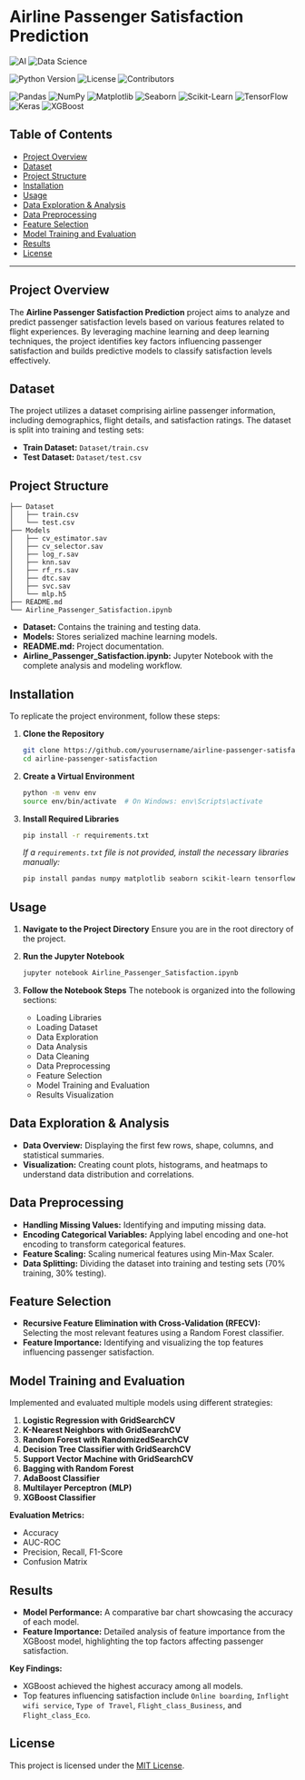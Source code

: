 
# Airline Passenger Satisfaction Prediction

![AI](https://img.shields.io/badge/Artificial%20Intelligence-Enabled-0072C6)
![Data Science](https://img.shields.io/badge/Data%20Science-Enabled-9B59B6)

![Python Version](https://img.shields.io/badge/Python-3.8%2B-blue)
![License](https://img.shields.io/badge/License-MIT-brightgreen)
![Contributors](https://img.shields.io/badge/contributors-4-orange)

![Pandas](https://img.shields.io/badge/Pandas-1.2.4-150458?logo=pandas)
![NumPy](https://img.shields.io/badge/Numpy-1.21.0-blue?logo=numpy)
![Matplotlib](https://img.shields.io/badge/Matplotlib-3.4.3-orange?logo=matplotlib)
![Seaborn](https://img.shields.io/badge/Seaborn-0.11.2-ff69b4?logo=seaborn)
![Scikit-Learn](https://img.shields.io/badge/Scikit--Learn-0.24.2-yellow?logo=scikit-learn)
![TensorFlow](https://img.shields.io/badge/TensorFlow-2.5.0-orange?logo=tensorflow)
![Keras](https://img.shields.io/badge/Keras-2.4.3-violet?logo=keras)
![XGBoost](https://img.shields.io/badge/XGBoost-1.4.2-green?logo=xgboost)

## Table of Contents
- [Project Overview](#project-overview)
- [Dataset](#dataset)
- [Project Structure](#project-structure)
- [Installation](#installation)
- [Usage](#usage)
- [Data Exploration & Analysis](#data-exploration--analysis)
- [Data Preprocessing](#data-preprocessing)
- [Feature Selection](#feature-selection)
- [Model Training and Evaluation](#model-training-and-evaluation)
- [Results](#results)
- [License](#license)

---

## Project Overview

The **Airline Passenger Satisfaction Prediction** project aims to analyze and predict passenger satisfaction levels based on various features related to flight experiences. By leveraging machine learning and deep learning techniques, the project identifies key factors influencing passenger satisfaction and builds predictive models to classify satisfaction levels effectively.

## Dataset

The project utilizes a dataset comprising airline passenger information, including demographics, flight details, and satisfaction ratings. The dataset is split into training and testing sets:

- **Train Dataset:** `Dataset/train.csv`
- **Test Dataset:** `Dataset/test.csv`

## Project Structure

```
├── Dataset
│   ├── train.csv
│   └── test.csv
├── Models
│   ├── cv_estimator.sav
│   ├── cv_selector.sav
│   ├── log_r.sav
│   ├── knn.sav
│   ├── rf_rs.sav
│   ├── dtc.sav
│   ├── svc.sav
│   └── mlp.h5
├── README.md
└── Airline_Passenger_Satisfaction.ipynb
```

- **Dataset:** Contains the training and testing data.
- **Models:** Stores serialized machine learning models.
- **README.md:** Project documentation.
- **Airline_Passenger_Satisfaction.ipynb:** Jupyter Notebook with the complete analysis and modeling workflow.

## Installation

To replicate the project environment, follow these steps:

1. **Clone the Repository**
   ```bash
   git clone https://github.com/yourusername/airline-passenger-satisfaction.git
   cd airline-passenger-satisfaction
   ```

2. **Create a Virtual Environment**
   ```bash
   python -m venv env
   source env/bin/activate  # On Windows: env\Scripts\activate
   ```

3. **Install Required Libraries**
   ```bash
   pip install -r requirements.txt
   ```

   *If a `requirements.txt` file is not provided, install the necessary libraries manually:*

   ```bash
   pip install pandas numpy matplotlib seaborn scikit-learn tensorflow keras xgboost pickle5
   ```

## Usage

1. **Navigate to the Project Directory**
   Ensure you are in the root directory of the project.

2. **Run the Jupyter Notebook**
   ```bash
   jupyter notebook Airline_Passenger_Satisfaction.ipynb
   ```

3. **Follow the Notebook Steps**
   The notebook is organized into the following sections:
   - Loading Libraries
   - Loading Dataset
   - Data Exploration
   - Data Analysis
   - Data Cleaning
   - Data Preprocessing
   - Feature Selection
   - Model Training and Evaluation
   - Results Visualization

## Data Exploration & Analysis

- **Data Overview:** Displaying the first few rows, shape, columns, and statistical summaries.
- **Visualization:** Creating count plots, histograms, and heatmaps to understand data distribution and correlations.

## Data Preprocessing

- **Handling Missing Values:** Identifying and imputing missing data.
- **Encoding Categorical Variables:** Applying label encoding and one-hot encoding to transform categorical features.
- **Feature Scaling:** Scaling numerical features using Min-Max Scaler.
- **Data Splitting:** Dividing the dataset into training and testing sets (70% training, 30% testing).

## Feature Selection

- **Recursive Feature Elimination with Cross-Validation (RFECV):** Selecting the most relevant features using a Random Forest classifier.
- **Feature Importance:** Identifying and visualizing the top features influencing passenger satisfaction.

## Model Training and Evaluation

Implemented and evaluated multiple models using different strategies:

1. **Logistic Regression with GridSearchCV**
2. **K-Nearest Neighbors with GridSearchCV**
3. **Random Forest with RandomizedSearchCV**
4. **Decision Tree Classifier with GridSearchCV**
5. **Support Vector Machine with GridSearchCV**
6. **Bagging with Random Forest**
7. **AdaBoost Classifier**
8. **Multilayer Perceptron (MLP)**
9. **XGBoost Classifier**

**Evaluation Metrics:**
- Accuracy
- AUC-ROC
- Precision, Recall, F1-Score
- Confusion Matrix

## Results

- **Model Performance:** A comparative bar chart showcasing the accuracy of each model.
- **Feature Importance:** Detailed analysis of feature importance from the XGBoost model, highlighting the top factors affecting passenger satisfaction.

**Key Findings:**
- XGBoost achieved the highest accuracy among all models.
- Top features influencing satisfaction include `Online boarding`, `Inflight wifi service`, `Type of Travel`, `Flight_class_Business`, and `Flight_class_Eco`.



## License

This project is licensed under the [MIT License](LICENSE).

